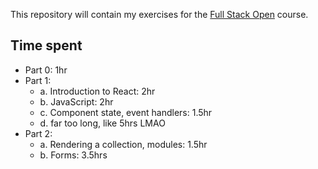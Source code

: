 This repository will contain my exercises for the [Full Stack Open](fullstackopen.com) course.

## Time spent
- Part 0: 1hr
- Part 1:
    - a. Introduction to React: 2hr 
    - b. JavaScript: 2hr
    - c. Component state, event handlers: 1.5hr
    - d. far too long, like 5hrs LMAO
- Part 2:
    - a. Rendering a collection, modules: 1.5hr
    - b. Forms: 3.5hrs